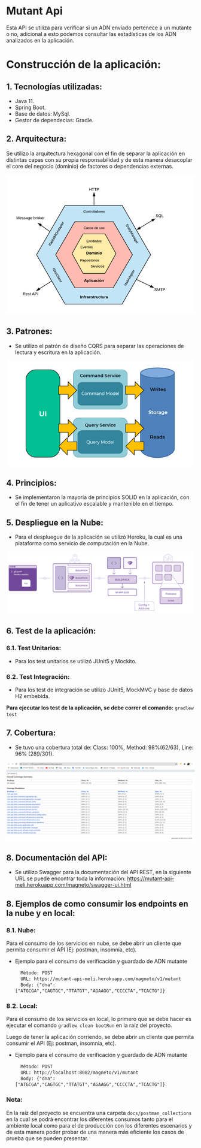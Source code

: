 # Mutant Api

Esta API se utiliza para verificar si un ADN enviado pertenece a un mutante o no, adicional a esto podemos consultar las estadísticas de los ADN analizados en la aplicación. 

# Construcción de la aplicación:

## 1. Tecnologías utilizadas:

- Java 11.
- Spring Boot.
- Base de datos: MySql.
- Gestor de dependecias: Gradle.

## 2. Arquitectura:

Se utilizo la arquitectura hexagonal con el fin de separar la aplicación en distintas capas con su propia responsabilidad y de esta manera desacoplar el core del negocio (dominio) de factores o dependencias externas.

![alt text](./img/hexagonal.png)

## 3. Patrones:

- Se utilizo el patrón de diseño CQRS para separar las operaciones de lectura y escritura en la aplicación.

![alt text](./img/cqrs.png)

## 4. Principios:

- Se implementaron la mayoria de principios SOLID en la aplicación, con el fin de tener un aplicativo escalable y mantenible en el tiempo.

## 5. Despliegue en la Nube:

- Para el despluegue de la aplicación se utilizó Heroku, la cual es una plataforma como servicio de computación en la Nube.

![alt text](./img/heroku.png)

## 6. Test de la aplicación:

### 6.1. Test Unitarios:

- Para los test unitarios se utilizó JUnit5 y Mockito.

### 6.2. Test Integración:

- Para los test de integración se utilizo JUnit5, MockMVC y base de datos H2 embebida.

**Para ejecutar los test de la aplicación, se debe correr el comando:** `gradlew test`

## 7. Cobertura:

- Se tuvo una cobertura total de: Class: 100%, Method: 98%(62/63), Line: 96% (289/301).

![alt text](./img/coverage.png)

## 8. Documentación del API:

- Se utilizo Swagger para la documentación del API REST, en la siguiente URL se puede encontrar toda la información: https://mutant-api-meli.herokuapp.com/magneto/swagger-ui.html 

## 8. Ejemplos de como consumir los endpoints en la nube y en local:

### 8.1. Nube:

Para el consumo de los servicios en nube, se debe abrir un cliente que permita consumir el API (Ej: postman, insomnia, etc).

- Ejemplo para el consumo de verificación y guardado de ADN mutante

        Método: POST
        URL: https://mutant-api-meli.herokuapp.com/magneto/v1/mutant
        Body: {"dna": ["ATGCGA","CAGTGC","TTATGT","AGAAGG","CCCCTA","TCACTG"]}

### 8.2. Local:

Para el consumo de los servicios en local, lo primero que se debe hacer es ejecutar el comando `gradlew clean bootRun` en la raíz del proyecto.

Luego de tener la aplicación corriendo, se debe abrir un cliente que permita consumir el API (Ej: postman, insomnia, etc).

- Ejemplo para el consumo de verificación y guardado de ADN mutante

        Método: POST
        URL: http://localhost:8082/magneto/v1/mutant
        Body: {"dna": ["ATGCGA","CAGTGC","TTATGT","AGAAGG","CCCCTA","TCACTG"]}
        
### Nota:
En la raíz del proyecto se encuentra una carpeta `docs/postman_collections` en la cual se podrá encontrar los diferentes consumos tanto para el ambiente local como para el de producción
con los diferentes escenarios y de esta manera poder probar de una manera más eficiente los casos de prueba que se pueden presentar.








